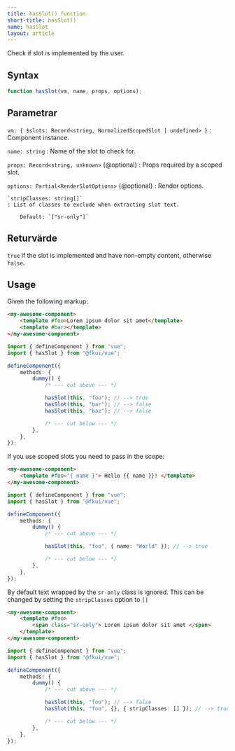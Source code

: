 ```yaml
---
title: hasSlot() function
short-title: hasSlot()
name: hasSlot
layout: article
---
```


Check if slot is implemented by the user.

## Syntax

```ts nocompile
function hasSlot(vm, name, props, options);
```

## Parametrar

`vm: { $slots: Record<string, NormalizedScopedSlot | undefined> }`
: Component instance.

`name: string`
: Name of the slot to check for.

`props: Record<string, unknown>` {@optional}
: Props required by a scoped slot.

`options: Partial<RenderSlotOptions>` {@optional}
: Render options.

    `stripClasses: string[]`
    : List of classes to exclude when extracting slot text.

        Default: `["sr-only"]`

## Returvärde

`true` if the slot is implemented and have non-empty content, otherwise `false`.

## Usage

Given the following markup:

```html static
<my-awesome-component>
    <template #foo>Lorem ipsum dolor sit amet</template>
    <template #bar></template>
</my-awesome-component>
```

```ts
import { defineComponent } from "vue";
import { hasSlot } from "@fkui/vue";

defineComponent({
    methods: {
        dummy() {
            /* --- cut above --- */

            hasSlot(this, "foo"); // --> true
            hasSlot(this, "bar"); // --> false
            hasSlot(this, "baz"); // --> false

            /* --- cut below --- */
        },
    },
});
```

If you use scoped slots you need to pass in the scope:

```html static
<my-awesome-component>
    <template #foo="{ name }"> Hello {{ name }}! </template>
</my-awesome-component>
```

```ts
import { defineComponent } from "vue";
import { hasSlot } from "@fkui/vue";

defineComponent({
    methods: {
        dummy() {
            /* --- cut above --- */

            hasSlot(this, "foo", { name: "World" }); // --> true

            /* --- cut below --- */
        },
    },
});
```

By default text wrapped by the `sr-only` class is ignored.
This can be changed by setting the `stripClasses` option to `[]`

```html static
<my-awesome-component>
    <template #foo>
        <span class="sr-only"> Lorem ipsum dolor sit amet </span>
    </template>
</my-awesome-component>
```

```ts
import { defineComponent } from "vue";
import { hasSlot } from "@fkui/vue";

defineComponent({
    methods: {
        dummy() {
            /* --- cut above --- */

            hasSlot(this, "foo"); // --> false
            hasSlot(this, "foo", {}, { stripClasses: [] }); // --> true

            /* --- cut below --- */
        },
    },
});
```
